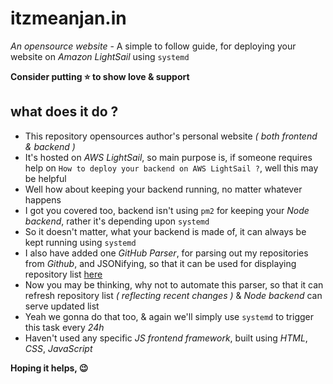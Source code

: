 # itzmeanjan.in
_An opensource website_ - A simple to follow guide, for deploying your website on _Amazon LightSail_ using `systemd`

**Consider putting :star: to show love & support**

## what does it do ?
- This repository opensources author's personal website _( both frontend & backend )_
- It's hosted on _AWS LightSail_, so main purpose is, if someone requires help on `How to deploy your backend on AWS LightSail ?`, well this may be helpful
- Well how about keeping your backend running, no matter whatever happens
- I got you covered too, backend isn't using `pm2` for keeping your _Node backend_, rather it's depending upon `systemd`
- So it doesn't matter, what your backend is made of, it can always be kept running using `systemd`
- I also have added one _GitHub Parser_, for parsing out my repositories from _Github_, and JSONifying, so that it can be used for displaying repository list [here](http://itzmeanjan.in/projects)
- Now you may be thinking, why not to automate this parser, so that it can refresh repository list _( reflecting recent changes )_ & _Node backend_ can serve updated list
- Yeah we gonna do that too, & again we'll simply use `systemd` to trigger this task every _24h_
- Haven't used any specific _JS frontend framework_, built using _HTML_, _CSS_, _JavaScript_


**Hoping it helps, :wink:**
